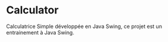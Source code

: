 # Calculator
Calculatrice Simple développée en Java Swing, ce projet est un entrainement à Java Swing.

